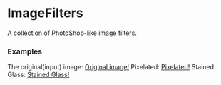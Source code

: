 ImageFilters
============

A collection of PhotoShop-like image filters.

### Examples
The original(input) image:
[Original image!](examples/random.png)
Pixelated:
[Pixelated!](examples/pixelated.jpg)
Stained Glass:
[Stained Glass!](examples/stainedGlass.jpg)